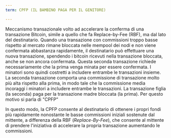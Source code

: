 ```yaml
---
term: CPFP (IL BAMBINO PAGA PER IL GENITORE)

---
```

Meccanismo transazionale volto ad accelerare la conferma di una transazione Bitcoin, simile a quello che fa Replace-by-Fee (RBF), ma dal lato del destinatario. Quando una transazione con commissioni troppo basse rispetto al mercato rimane bloccata nelle mempool dei nodi e non viene confermata abbastanza rapidamente, il destinatario può effettuare una nuova transazione, spendendo i bitcoin ricevuti nella transazione bloccata, anche se non ancora confermata. Questa seconda transazione richiede necessariamente che la prima venga minata per essere confermata. I minatori sono quindi costretti a includere entrambe le transazioni insieme. La seconda transazione comporta una commissione di transazione molto più alta rispetto alla prima, in modo tale che la commissione media incoraggi i minatori a includere entrambe le transazioni. La transazione figlia (la seconda) paga per la transazione madre bloccata (la prima). Per questo motivo si parla di "CPFP"

In questo modo, la CPFP consente al destinatario di ottenere i propri fondi più rapidamente nonostante le basse commissioni iniziali sostenute dal mittente, a differenza della RBF (*Replace-By-Fee*), che consente al mittente di prendere l'iniziativa di accelerare la propria transazione aumentando le commissioni.